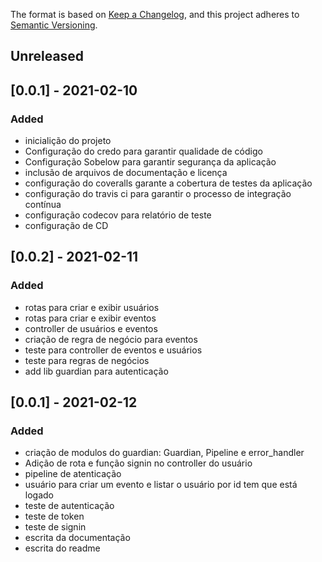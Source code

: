 The format is based on [Keep a Changelog](https://keepachangelog.com/en/1.0.0/),
and this project adheres to [Semantic Versioning](https://semver.org/spec/v2.0.0.html).

## Unreleased


## [0.0.1] - 2021-02-10
### Added
- inicialição do projeto
- Configuração do credo para garantir qualidade de código
- Configuração Sobelow para garantir segurança da aplicação
- inclusão de arquivos de documentação e licença
- configuração do coveralls garante a cobertura de testes da aplicação
- configuração do travis ci para garantir o processo de integração contínua
- configuração codecov para relatório de teste
- configuração de CD

## [0.0.2] - 2021-02-11
### Added
- rotas para criar e exibir usuários
- rotas para criar e exibir eventos
- controller de usuários e eventos
- criação de regra de negócio para eventos
- teste para controller de eventos e usuários
- teste para regras de negócios
- add lib guardian para autenticação

## [0.0.1] - 2021-02-12
### Added
- criação de modulos do guardian: Guardian, Pipeline e error_handler
- Adição de rota e função signin no controller do usuário
- pipeline de atenticação
- usuário para criar um evento e listar o usuário por id tem que está logado
- teste de autenticação
- teste de token
- teste de signin
- escrita da documentação
- escrita do readme

